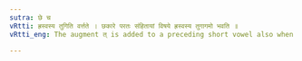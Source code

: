 ```yaml
---
sutra: छे च
vRtti: ह्रस्वस्य तुगिति वर्त्तते । छकारे परतः संहितायां विषये ह्रस्वस्य तुगागमो भवति ॥
vRtti_eng: The augment त् is added to a preceding short vowel also when छ follows in an uninterrupted speech.

---
```

